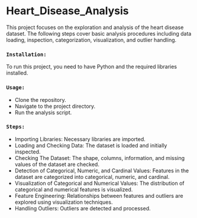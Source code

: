 # Heart_Disease_Analysis
 This project focuses on the exploration and analysis of the heart disease dataset. The following steps cover basic analysis procedures including data loading, inspection, categorization, visualization, and outlier handling.

### `Installation:`
To run this project, you need to have Python and the required libraries installed.

### `Usage:`
- Clone the repository.
- Navigate to the project directory.
- Run the analysis script.

### `Steps:`
- Importing Libraries: Necessary libraries are imported.
- Loading and Checking Data: The dataset is loaded and initially inspected.
- Checking The Dataset: The shape, columns, information, and missing values of the dataset are checked.
- Detection of Categorical, Numeric, and Cardinal Values: Features in the dataset are categorized into categorical, numeric, and cardinal.
- Visualization of Categorical and Numerical Values: The distribution of categorical and numerical features is visualized.
- Feature Engineering: Relationships between features and outliers are explored using visualization techniques.
- Handling Outliers: Outliers are detected and processed.
